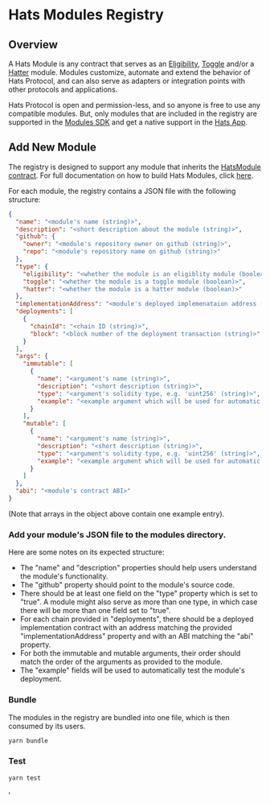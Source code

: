 # Hats Modules Registry

## Overview

A Hats Module is any contract that serves as an [Eligibility](https://docs.hatsprotocol.xyz/for-developers/hats-protocol-overview/eligibility-modules), [Toggle](https://docs.hatsprotocol.xyz/for-developers/hats-protocol-overview/toggle-modules) and/or a [Hatter](https://docs.hatsprotocol.xyz/for-developers/hats-protocol-overview/hat-admins-and-hatter-contracts#hatter-contracts) module.
Modules customize, automate and extend the behavior of Hats Protocol, and can also serve as adapters or integration points with other protocols and applications.

Hats Protocol is open and permission-less, and so anyone is free to use any compatible modules. But, only modules that are included in the registry are supported in the [Modules SDK](https://github.com/Hats-Protocol/modules-sdk) and get a native support in the [Hats App](https://app.hatsprotocol.xyz/).

## Add New Module

The registry is designed to support any module that inherits the [HatsModule contract](https://github.com/Hats-Protocol/hats-module/blob/main/src/HatsModule.sol). 
For full documentation on how to build Hats Modules, click [here](https://docs.hatsprotocol.xyz/for-developers/building-hats-modules).

For each module, the registry contains a JSON file with the following structure:
```json
{
  "name": "<module's name (string)>",
  "description": "<short description about the module (string)>",
  "github": {
    "owner": "<module's repository owner on github (string)>",
    "repo": "<module's repository name on github (string)>"
  },
  "type": {
    "eligibility": "<whether the module is an eligiblity module (boolean)>",
    "toggle": "<whether the module is a toggle module (boolean)>",
    "hatter": "<whether the module is a hatter module (boolean)>"
  },
  "implementationAddress": "<module's deployed implemenataion address (string)>",
  "deployments": [
    {
      "chainId": "<chain ID (string)>",
      "block": "<block number of the deployment transaction (string)>"
    }
  ],
  "args": {
    "immutable": [
      {
        "name": "<argument's name (string)>",
        "description": "<short description (string)>",
        "type": "<argument's solidity type, e.g. 'uint256' (string)>",
        "example": "<example argument which will be used for automatic testing>"
      }
    ],
    "mutable": [
      {
        "name": "<argument's name (string)>",
        "description": "<short description (string)>",
        "type": "<argument's solidity type, e.g. 'uint256' (string)>",
        "example": "<example argument which will be used for automatic testing>"
      }
    ]
  },
  "abi": "<module's contract ABI>"
}
```
(Note that arrays in the object above contain one example entry).

### Add your module's JSON file to the modules directory.
Here are some notes on its expected structure:
- The "name" and "description" properties should help users understand the module's functionality. 
- The "github" property should point to the module's source code.
- There should be at least one field on the "type" property which is set to "true". A module might also serve as more than one type, in which case there will be more than one field set to "true".
- For each chain provided in "deployments", there should be a deployed implementation contract with an address matching the provided "implementationAddress" property and with an ABI
  matching the "abi" property.
- For both the immutable and mutable arguments, their order should match the order of the arguments as provided to the module.
- The "example" fields will be used to automatically test the module's deployment.

### Bundle
The modules in the registry are bundled into one file, which is then consumed by its users.
```bash
yarn bundle
```

### Test
```bash
yarn test
```
י
